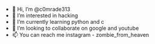 - 👋 Hi, I’m @c0mrade313
- 👀 I’m interested in hacking
- 🌱 I’m currently learning python and c
- 💞️ I’m looking to collaborate on google and youtube
- 📫 You can reach me instagram - zombie_from_heaven

<!---
c0mrade313/c0mrade313 is a ✨ special ✨ repository because its `README.md` (this file) appears on your GitHub profile.
You can click the Preview link to take a look at your changes.
--->
